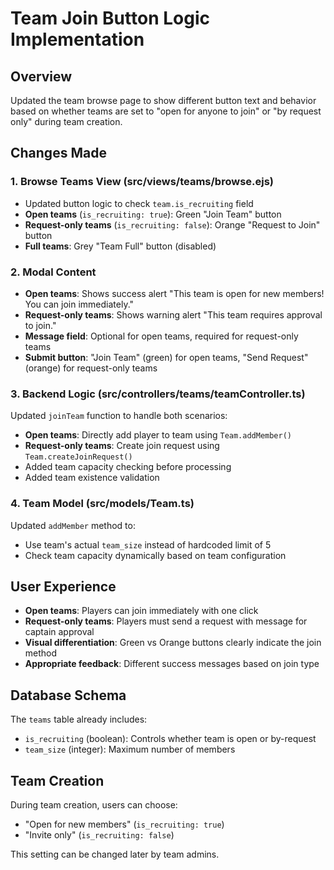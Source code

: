 # Team Join Button Logic Implementation

## Overview

Updated the team browse page to show different button text and behavior based on whether teams are set to "open for anyone to join" or "by request only" during team creation.

## Changes Made

### 1. Browse Teams View (src/views/teams/browse.ejs)

- Updated button logic to check `team.is_recruiting` field
- **Open teams** (`is_recruiting: true`): Green "Join Team" button
- **Request-only teams** (`is_recruiting: false`): Orange "Request to Join" button
- **Full teams**: Grey "Team Full" button (disabled)

### 2. Modal Content

- **Open teams**: Shows success alert "This team is open for new members! You can join immediately."
- **Request-only teams**: Shows warning alert "This team requires approval to join."
- **Message field**: Optional for open teams, required for request-only teams
- **Submit button**: "Join Team" (green) for open teams, "Send Request" (orange) for request-only teams

### 3. Backend Logic (src/controllers/teams/teamController.ts)

Updated `joinTeam` function to handle both scenarios:

- **Open teams**: Directly add player to team using `Team.addMember()`
- **Request-only teams**: Create join request using `Team.createJoinRequest()`
- Added team capacity checking before processing
- Added team existence validation

### 4. Team Model (src/models/Team.ts)

Updated `addMember` method to:

- Use team's actual `team_size` instead of hardcoded limit of 5
- Check team capacity dynamically based on team configuration

## User Experience

- **Open teams**: Players can join immediately with one click
- **Request-only teams**: Players must send a request with message for captain approval
- **Visual differentiation**: Green vs Orange buttons clearly indicate the join method
- **Appropriate feedback**: Different success messages based on join type

## Database Schema

The `teams` table already includes:

- `is_recruiting` (boolean): Controls whether team is open or by-request
- `team_size` (integer): Maximum number of members

## Team Creation

During team creation, users can choose:

- "Open for new members" (`is_recruiting: true`)
- "Invite only" (`is_recruiting: false`)

This setting can be changed later by team admins.
